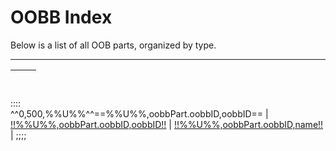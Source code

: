 OOBB Index
=====================================

Below is a list of all OOB parts, organized by type.

----------------------------------------------------------------

| &nbsp; | &nbsp; | 
| ------ | ------ | 

::::		
^^0,500,%%U%%^^==%%U%%,oobbPart.oobbID,oobbID==
| [!!%%U%%,oobbPart.oobbID,oobbID!!](https://github.com/oomlout/oomlout-OOBB/wiki/!!%%U%%,oobbPart.oobbID,oobbID!!) 
| [!!%%U%%,oobbPart.oobbID,name!!](https://github.com/oomlout/oomlout-OOBB/wiki/!!%%U%%,oobbPart.oobbID,oobbID!!) 
|
;;;;
